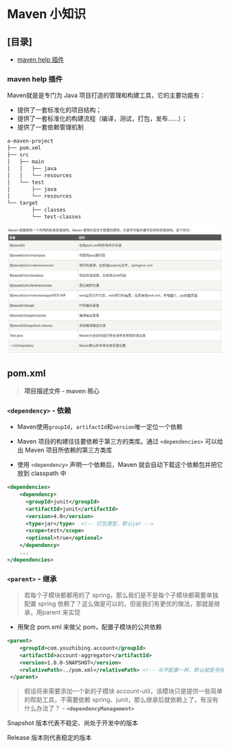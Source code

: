 # Maven 小知识

## [目录]

* [maven help 插件](#maven-help-插件)

###  maven help 插件

Maven就是是专门为 Java 项目打造的管理和构建工具，它的主要功能有：

- 提供了一套标准化的项目结构；
- 提供了一套标准化的构建流程（编译，测试，打包，发布……）；
- 提供了一套依赖管理机制

``` shell
a-maven-project
├── pom.xml
├── src
│   ├── main
│   │   ├── java
│   │   └── resources
│   └── test
│       ├── java
│       └── resources
└── target
		├── classes
        └── test-classes
```

![](./images/mvn_path.jpg)

## pom.xml

>  **项目描述文件 - maven 核心**

### `<dependency>` - 依赖

* Maven使用`groupId`，`artifactId`和`version`唯一定位一个依赖

* Maven 项目的构建往往要依赖于第三方的类库。通过 `<dependencies>` 可以给出 Maven 项目所依赖的第三方类库
* 使用 `<dependency>` 声明一个依赖后，Maven 就会自动下载这个依赖包并把它放到 classpath 中

``` xml
<dependencies>
    <dependency>
      <groupId>junit</groupId>
      <artifactId>junit</artifactId>
      <version>4.0</version>
      <type>jar</type>  <!-- 打包类型，默认jar -->
      <scope>test</scope>
      <optional>true</optional>
    </dependency>
    ...
</dependencies>
```

### `<parent>` - 继承

> 若每个子模块都都用的了 spring，那么我们是不是每个子模块都需要单独配置 spring 依赖了？这么做是可以的，但是我们有更优的做法，那就是继承，用parent 来实现

* 用聚合 pom.xml 来做父 pom，配置子模块的公共依赖

``` xml
<parent>
    <groupId>com.youzhibing.account</groupId>
    <artifactId>account-aggregator</artifactId>
    <version>1.0.0-SNAPSHOT</version>
    <relativePath>../pom.xml</relativePath> <!-- 与不配置一样，默认就是寻找上级目录下的 pom.xml -->
 </parent>
```

>  假设将来需要添加一个新的子模块 account-util，该模块只是提供一些简单的帮助工具，不需要依赖 spring、junit，那么继承后就依赖上了，有没有什么办法了？ - **`<dependencyManagement>`**



Snapshot 版本代表不稳定、尚处于开发中的版本

Release 版本则代表稳定的版本

